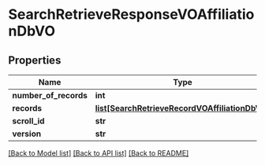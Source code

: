 # SearchRetrieveResponseVOAffiliationDbVO

## Properties
Name | Type | Description | Notes
------------ | ------------- | ------------- | -------------
**number_of_records** | **int** |  | [optional] 
**records** | [**list[SearchRetrieveRecordVOAffiliationDbVO]**](SearchRetrieveRecordVOAffiliationDbVO.md) |  | [optional] 
**scroll_id** | **str** |  | [optional] 
**version** | **str** |  | [optional] 

[[Back to Model list]](../README.md#documentation-for-models) [[Back to API list]](../README.md#documentation-for-api-endpoints) [[Back to README]](../README.md)


